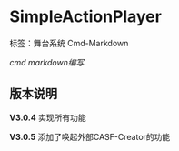# SimpleActionPlayer
标签：舞台系统 Cmd-Markdown

*cmd markdown编写*



## 版本说明

**V3.0.4**
实现所有功能

**V3.0.5**
添加了唤起外部CASF-Creator的功能